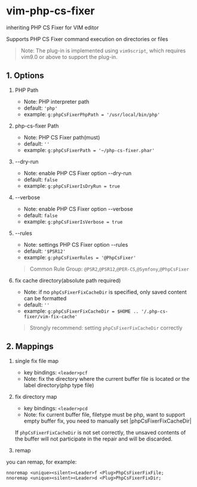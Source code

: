 # vim-php-cs-fixer

inheriting PHP CS Fixer for VIM editor

Supports PHP CS Fixer command execution on directories or files

> Note: The plug-in is implemented using `vim9script`, which requires vim9.0 or above to support the plug-in.

## 1. Options

1. PHP Path

    - Note: PHP interpreter path
    - default: `'php'`
    - example: `g:phpCsFixerPhpPath = '/usr/local/bin/php'`

2. php-cs-fixer Path

    - Note: PHP CS Fixer path(must)
    - default: `''`
    - example: `g:phpCsFixerPath = '~/php-cs-fixer.phar'`

3. --dry-run

    - Note: enable PHP CS Fixer option --dry-run
    - default: `false`
    - example: `g:phpCsFixerIsDryRun = true`

4. --verbose

    - Note: enable PHP CS Fixer option --verbose
    - default: `false`
    - example: `g:phpCsFixerIsVerbose = true`

5. --rules

    - Note: settings PHP CS Fixer option --rules
    - default: `'$PSR12'`
    - example: `g:phpCsFixerRules = '@PhpCsFixer'`

    > Common Rule Group: `@PSR2`,`@PSR12`,`@PER-CS`,`@Symfony`,`@PhpCsFixer`

6. fix cache directory(absolute path required)

    - Note: if no `phpCsFixerFixCacheDir` is specified, only saved content can be formatted
    - default: `''`
    - example: `g:phpCsFixerFixCacheDir = $HOME .. '/.php-cs-fixer/vim-fix-cache'`

    > Strongly recommend: setting `phpCsFixerFixCacheDir` correctly

## 2. Mappings

1. single fix file map

    - key bindings: `<leader>pcf`
    - Note: fix the directory where the current buffer file is located
      or the label directory(php type file)

2. fix directory map

    - key bindings: `<leader>pcd`
    - Note: fix current buffer file, filetype must be php, want to support
      empty buffer fix, you need to manually set |phpCsFixerFixCacheDir|

    If `phpCsFixerFixCacheDir` is not set correctly, the unsaved contents of the buffer will not participate in the repair and will be discarded.

3. remap

you can remap, for example:

```vim
nnoremap <unique><silent><Leader>f <Plug>PhpCsFixerFixFile;
nnoremap <unique><silent><Leader>d <Plug>PhpCsFixerFixDir;
```
